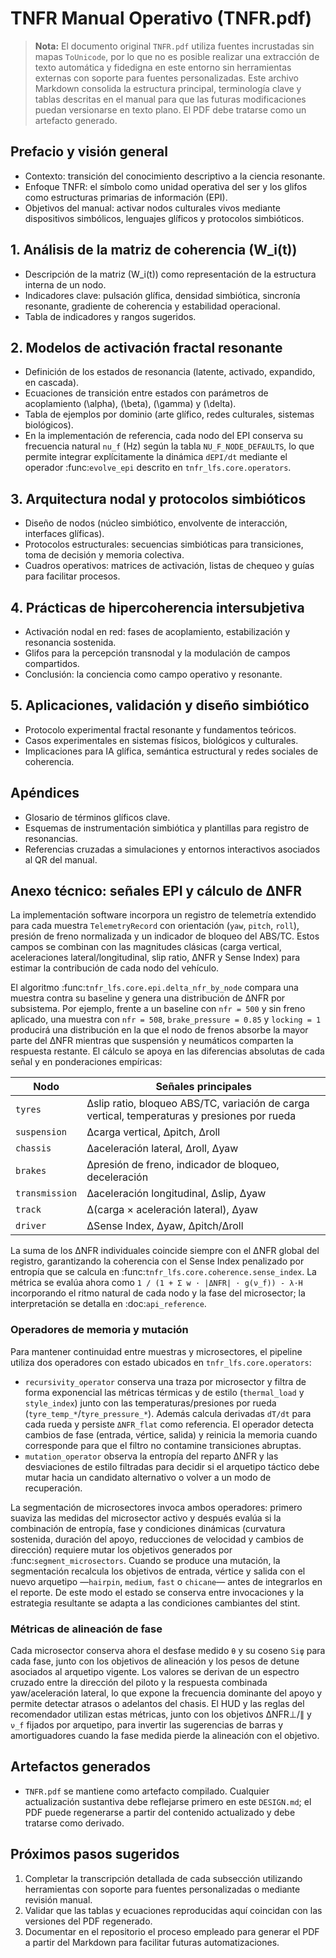 # TNFR Manual Operativo (TNFR.pdf)

> **Nota:** El documento original `TNFR.pdf` utiliza fuentes incrustadas sin mapas `ToUnicode`, por lo que no es posible realizar una extracción de texto automática y fidedigna en este entorno sin herramientas externas con soporte para fuentes personalizadas. Este archivo Markdown consolida la estructura principal, terminología clave y tablas descritas en el manual para que las futuras modificaciones puedan versionarse en texto plano. El PDF debe tratarse como un artefacto generado.

## Prefacio y visión general
- Contexto: transición del conocimiento descriptivo a la ciencia resonante.
- Enfoque TNFR: el símbolo como unidad operativa del ser y los glifos como estructuras primarias de información (EPI).
- Objetivos del manual: activar nodos culturales vivos mediante dispositivos simbólicos, lenguajes glíficos y protocolos simbióticos.

## 1. Análisis de la matriz de coherencia \(W_i(t)\)
- Descripción de la matriz \(W_i(t)\) como representación de la estructura interna de un nodo.
- Indicadores clave: pulsación glífica, densidad simbiótica, sincronía resonante, gradiente de coherencia y estabilidad operacional.
- Tabla de indicadores y rangos sugeridos.

## 2. Modelos de activación fractal resonante
- Definición de los estados de resonancia (latente, activado, expandido, en cascada).
- Ecuaciones de transición entre estados con parámetros de acoplamiento \(\alpha\), \(\beta\), \(\gamma\) y \(\delta\).
- Tabla de ejemplos por dominio (arte glífico, redes culturales, sistemas biológicos).
- En la implementación de referencia, cada nodo del EPI conserva su frecuencia
  natural ``nu_f`` (Hz) según la tabla `NU_F_NODE_DEFAULTS`, lo que permite
  integrar explícitamente la dinámica ``dEPI/dt`` mediante el operador
  :func:`evolve_epi` descrito en ``tnfr_lfs.core.operators``.

## 3. Arquitectura nodal y protocolos simbióticos
- Diseño de nodos (núcleo simbiótico, envolvente de interacción, interfaces glíficas).
- Protocolos estructurales: secuencias simbióticas para transiciones, toma de decisión y memoria colectiva.
- Cuadros operativos: matrices de activación, listas de chequeo y guías para facilitar procesos.

## 4. Prácticas de hipercoherencia intersubjetiva
- Activación nodal en red: fases de acoplamiento, estabilización y resonancia sostenida.
- Glifos para la percepción transnodal y la modulación de campos compartidos.
- Conclusión: la conciencia como campo operativo y resonante.

## 5. Aplicaciones, validación y diseño simbiótico
- Protocolo experimental fractal resonante y fundamentos teóricos.
- Casos experimentales en sistemas físicos, biológicos y culturales.
- Implicaciones para IA glífica, semántica estructural y redes sociales de coherencia.

## Apéndices
- Glosario de términos glíficos clave.
- Esquemas de instrumentación simbiótica y plantillas para registro de resonancias.
- Referencias cruzadas a simulaciones y entornos interactivos asociados al QR del manual.

## Anexo técnico: señales EPI y cálculo de ΔNFR

La implementación software incorpora un registro de telemetría extendido para
cada muestra ``TelemetryRecord`` con orientación (``yaw``, ``pitch``,
``roll``), presión de freno normalizada y un indicador de bloqueo del ABS/TC.
Estos campos se combinan con las magnitudes clásicas (carga vertical,
aceleraciones lateral/longitudinal, slip ratio, ΔNFR y Sense Index) para
estimar la contribución de cada nodo del vehículo.

El algoritmo :func:`tnfr_lfs.core.epi.delta_nfr_by_node` compara una muestra
contra su baseline y genera una distribución de ΔNFR por subsistema.  Por
ejemplo, frente a un baseline con ``nfr = 500`` y sin freno aplicado, una
muestra con ``nfr = 508``, ``brake_pressure = 0.85`` y ``locking = 1``
producirá una distribución en la que el nodo de frenos absorbe la mayor parte
del ΔNFR mientras que suspensión y neumáticos comparten la respuesta
restante.  El cálculo se apoya en las diferencias absolutas de cada señal y en
ponderaciones empíricas:

| Nodo          | Señales principales                                      |
| ------------- | -------------------------------------------------------- |
| ``tyres``     | Δslip ratio, bloqueo ABS/TC, variación de carga vertical, temperaturas y presiones por rueda |
| ``suspension``| Δcarga vertical, Δpitch, Δroll                            |
| ``chassis``   | Δaceleración lateral, Δroll, Δyaw                         |
| ``brakes``    | Δpresión de freno, indicador de bloqueo, deceleración     |
| ``transmission`` | Δaceleración longitudinal, Δslip, Δyaw               |
| ``track``     | Δ(carga × aceleración lateral), Δyaw                      |
| ``driver``    | ΔSense Index, Δyaw, Δpitch/Δroll                          |

La suma de los ΔNFR individuales coincide siempre con el ΔNFR global del
registro, garantizando la coherencia con el Sense Index penalizado por entropía
que se calcula en :func:`tnfr_lfs.core.coherence.sense_index`.  La métrica se
evalúa ahora como ``1 / (1 + Σ w · |ΔNFR| · g(ν_f)) - λ·H`` incorporando el
ritmo natural de cada nodo y la fase del microsector; la interpretación se
detalla en :doc:`api_reference`.

### Operadores de memoria y mutación

Para mantener continuidad entre muestras y microsectores, el pipeline utiliza
dos operadores con estado ubicados en ``tnfr_lfs.core.operators``:

* ``recursivity_operator`` conserva una traza por microsector y filtra de
  forma exponencial las métricas térmicas y de estilo (``thermal_load`` y
  ``style_index``) junto con las temperaturas/presiones por rueda
  (``tyre_temp_*``/``tyre_pressure_*``).  Además calcula derivadas ``dT/dt``
  para cada rueda y persiste ``ΔNFR_flat`` como referencia.  El operador
  detecta cambios de fase (entrada, vértice, salida) y reinicia la memoria
  cuando corresponde para que el filtro no contamine transiciones abruptas.
* ``mutation_operator`` observa la entropía del reparto ΔNFR y las desviaciones
  de estilo filtradas para decidir si el arquetipo táctico debe mutar hacia un
  candidato alternativo o volver a un modo de recuperación.

La segmentación de microsectores invoca ambos operadores: primero suaviza las
medidas del microsector activo y después evalúa si la combinación de entropía,
fase y condiciones dinámicas (curvatura sostenida, duración del apoyo,
reducciones de velocidad y cambios de dirección) requiere mutar los objetivos
generados por :func:`segment_microsectors`.  Cuando se produce una mutación, la
segmentación recalcula los objetivos de entrada, vértice y salida con el nuevo
arquetipo —``hairpin``, ``medium``, ``fast`` o ``chicane``— antes de integrarlos
en el reporte.  De este modo el estado se conserva entre invocaciones y la
estrategia resultante se adapta a las condiciones cambiantes del stint.

### Métricas de alineación de fase

Cada microsector conserva ahora el desfase medido ``θ`` y su coseno ``Siφ``
para cada fase, junto con los objetivos de alineación y los pesos de detune
asociados al arquetipo vigente.  Los valores se derivan de un espectro cruzado
entre la dirección del piloto y la respuesta combinada yaw/aceleración lateral,
lo que expone la frecuencia dominante del apoyo y permite detectar atrasos o
adelantos del chasis.  El HUD y las reglas del recomendador utilizan estas
métricas, junto con los objetivos ΔNFR⊥/∥ y ``ν_f`` fijados por arquetipo, para
invertir las sugerencias de barras y amortiguadores cuando la fase medida
pierde la alineación con el objetivo.

## Artefactos generados
- `TNFR.pdf` se mantiene como artefacto compilado. Cualquier actualización sustantiva debe reflejarse primero en este `DESIGN.md`; el PDF puede regenerarse a partir del contenido actualizado y debe tratarse como derivado.

## Próximos pasos sugeridos
1. Completar la transcripción detallada de cada subsección utilizando herramientas con soporte para fuentes personalizadas o mediante revisión manual.
2. Validar que las tablas y ecuaciones reproducidas aquí coincidan con las versiones del PDF regenerado.
3. Documentar en el repositorio el proceso empleado para generar el PDF a partir del Markdown para facilitar futuras automatizaciones.
